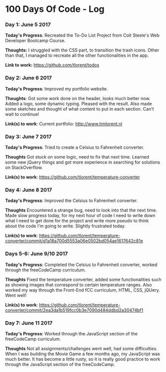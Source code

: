 # 100 Days Of Code - Log

### Day 1: June 5 2017 

**Today's Progress**: Recreated the To-Do List Project from Colt Steele's Web Developer Bootcamp Course.

**Thoughts:** I struggled with the CSS part, to transition the trash icons. Other than that, I managed to recreate all the other functionalities in the app.

**Link to work:** https://github.com/tlorent/todos

### Day 2: June 6 2017

**Today's Progress**: Improved my portfolio website.

**Thoughts**: Got some work done on the header, looks much better now. Added a logo, some dynamic typing. Pleased with the result. Also made some sketches and thought of what content to put in each section. Can't wait to continue!

**Link(s) to work**: Current portfolio: http://www.timlorent.nl

### Day 3: June 7 2017

**Today's Progress**: Tried to create a Celsius to Fahrenheit converter.

**Thoughts** Got stuck on some logic, need to fix that next time. Learned some new jQuery things and got more experience in searching for solutions on StackOverflow.

**Link(s) to work**: https://github.com/tlorent/temperature-converter

### Day 4: June 8 2017

**Today's Progress**: Improved the Celsius to Fahrenheit converter.

**Thoughts** Encountered a strange bug, need to look into that the next time. Made slow progress today, for my next hour of code I need to write down what I need to get done for the project and write more pseudo to think about the code I'm going to write. Slightly frustrated today.

**Link(s) to work**: https://github.com/tlorent/temperature-converter/commit/d1a18a700d5553a06e0502bd054ae1617642c81e

### Days 5-6: June 9/10 2017

**Today's Progress**: Completed the Celsius to Fahrenheit converter, worked through the freeCodeCamp curriculum.

**Thoughts** Fixed the temperature converter, added some functionalities such as showing images that correspond to certain temperature ranges. Also worked my way through the Front-End fCC curriculum, HTML, CSS, jQUery. Went well!

**Link(s) to work**: https://github.com/tlorent/temperature-converter/commit/2ea3da1b519fcc0b3e7090d484ddbd2a30474bf1

### Day 7: June 11 2017

**Today's Progress**: Worked through the JavaScript section of the freeCodeCamp curriculum.

**Thoughts** Not all assignments/challenges went well, had some difficulties. When I was building the Movie Game a few months ago, my JavaScript was much better. It has become a little rusty, so it is really good practice to work through the JavaScript section of the freeCodeCamp.
